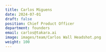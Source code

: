 ```yaml
---
title: Carlos Miguens
date: 2024-07-01
draft: false
position: Chief Product Officer
department: founders
email: carlos@takara.ai
image: images/team/Carlos Wall Headshot.png
weight: 100
---
```

